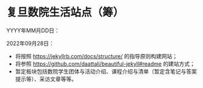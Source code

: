 # 复旦数院生活站点（筹）

YYYY年MM月DD日：

2022年09月28日：
- 将按照 https://jekyllrb.com/docs/structure/ 的指导原则构建网站；
- 将参照 https://github.com/daattali/beautiful-jekyll#readme 的建站方式；
- 暂定板块包括数院学生团体与活动介绍、课程介绍与清单（暂定含笔记与答案提示等）、采访文章等等。
